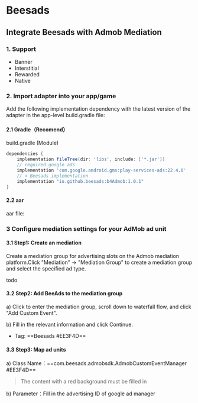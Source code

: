# Beesads


## Integrate Beesads with Admob Mediation

### 1. Support
- Banner
- Interstitial
- Rewarded
- Native

### 2. Import adapter into your app/game

Add the following implementation dependency with the latest version of the adapter in the app-level build.gradle file:

#### 2.1 Gradle（Recomend）

build.gradle (Module)

``` groovy
dependencies {
    implementation fileTree(dir: 'libs', include: ['*.jar'])
    // required google ads
    implementation 'com.google.android.gms:play-services-ads:22.4.0'
    // ⬇ Beesads implementation
    implementation "io.github.beesads:b4Admob:1.0.1"
}
```

#### 2.2 aar

aar file:

### 3 Configure mediation settings for your AdMob ad unit
#### 3.1 Step1: Create an mediation
Create a mediation group for advertising slots on the Admob mediation platform.Click "Mediation" -> "Mediation Group" to create a mediation group and select the specified ad type.

todo

#### 3.2 Step2: Add BeeAds to the mediation group
a) Click to enter the mediation group, scroll down to waterfall flow, and click "Add Custom Event".

b) Fill in the relevant information and click Continue.
- Tag: ==Beesads #EE3F4D==

#### 3.3 Step3: Map ad units
a) Class Name：==com.beesads.admobsdk.AdmobCustomEventManager #EE3F4D==
>The content with a red background must be filled in

b) Parameter：Fill in the advertising ID of google ad manager